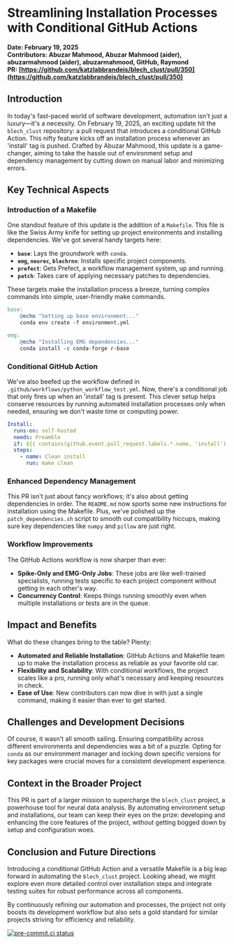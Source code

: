 # Streamlining Installation Processes with Conditional GitHub Actions

**Date: February 19, 2025**  
**Contributors: Abuzar Mahmood, Abuzar Mahmood (aider), abuzarmahmood (aider), abuzarmahmood, GitHub, Raymond**  
**PR: [https://github.com/katzlabbrandeis/blech_clust/pull/350](https://github.com/katzlabbrandeis/blech_clust/pull/350)**

## Introduction

In today's fast-paced world of software development, automation isn't just a luxury—it's a necessity. On February 19, 2025, an exciting update hit the `blech_clust` repository: a pull request that introduces a conditional GitHub Action. This nifty feature kicks off an installation process whenever an 'install' tag is pushed. Crafted by Abuzar Mahmood, this update is a game-changer, aiming to take the hassle out of environment setup and dependency management by cutting down on manual labor and minimizing errors.

## Key Technical Aspects

### Introduction of a Makefile

One standout feature of this update is the addition of a `Makefile`. This file is like the Swiss Army knife for setting up project environments and installing dependencies. We've got several handy targets here:
- **`base`**: Lays the groundwork with `conda`.
- **`emg`, `neurec`, `blechrnn`**: Installs specific project components.
- **`prefect`**: Gets Prefect, a workflow management system, up and running.
- **`patch`**: Takes care of applying necessary patches to dependencies.

These targets make the installation process a breeze, turning complex commands into simple, user-friendly make commands.

```makefile
base: 
    @echo "Setting up base environment..."
    conda env create -f environment.yml

emg: 
    @echo "Installing EMG dependencies..."
    conda install -c conda-forge r-base
```

### Conditional GitHub Action

We've also beefed up the workflow defined in `.github/workflows/python_workflow_test.yml`. Now, there's a conditional job that only fires up when an 'install' tag is present. This clever setup helps conserve resources by running automated installation processes only when needed, ensuring we don't waste time or computing power.

```yaml
Install:
  runs-on: self-hosted
  needs: Preamble
  if: ${{ contains(github.event.pull_request.labels.*.name, 'install') }}
  steps:
    - name: Clean install
      run: make clean
```

### Enhanced Dependency Management

This PR isn't just about fancy workflows; it's also about getting dependencies in order. The `README.md` now sports some new instructions for installation using the Makefile. Plus, we've polished up the `patch_dependencies.sh` script to smooth out compatibility hiccups, making sure key dependencies like `numpy` and `pillow` are just right.

### Workflow Improvements

The GitHub Actions workflow is now sharper than ever:
- **Spike-Only and EMG-Only Jobs**: These jobs are like well-trained specialists, running tests specific to each project component without getting in each other's way.
- **Concurrency Control**: Keeps things running smoothly even when multiple installations or tests are in the queue.

## Impact and Benefits

What do these changes bring to the table? Plenty:
- **Automated and Reliable Installation**: GitHub Actions and Makefile team up to make the installation process as reliable as your favorite old car.
- **Flexibility and Scalability**: With conditional workflows, the project scales like a pro, running only what's necessary and keeping resources in check.
- **Ease of Use**: New contributors can now dive in with just a single command, making it easier than ever to get started.

## Challenges and Development Decisions

Of course, it wasn't all smooth sailing. Ensuring compatibility across different environments and dependencies was a bit of a puzzle. Opting for `conda` as our environment manager and locking down specific versions for key packages were crucial moves for a consistent development experience.

## Context in the Broader Project

This PR is part of a larger mission to supercharge the `blech_clust` project, a powerhouse tool for neural data analysis. By automating environment setup and installations, our team can keep their eyes on the prize: developing and enhancing the core features of the project, without getting bogged down by setup and configuration woes.

## Conclusion and Future Directions

Introducing a conditional GitHub Action and a versatile Makefile is a big leap forward in automating the `blech_clust` project. Looking ahead, we might explore even more detailed control over installation steps and integrate testing suites for robust performance across all components.

By continuously refining our automation and processes, the project not only boosts its development workflow but also sets a gold standard for similar projects striving for efficiency and reliability.

[![pre-commit.ci status](https://results.pre-commit.ci/badge/github/katzlabbrandeis/blech_clust/master.svg)](https://results.pre-commit.ci/latest/github/katzlabbrandeis/blech_clust/master)
```
